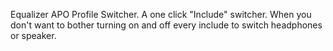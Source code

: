 Equalizer APO Profile Switcher. 
A one click "Include" switcher. When you don't want to bother turning on and off every include to switch headphones or speaker.

